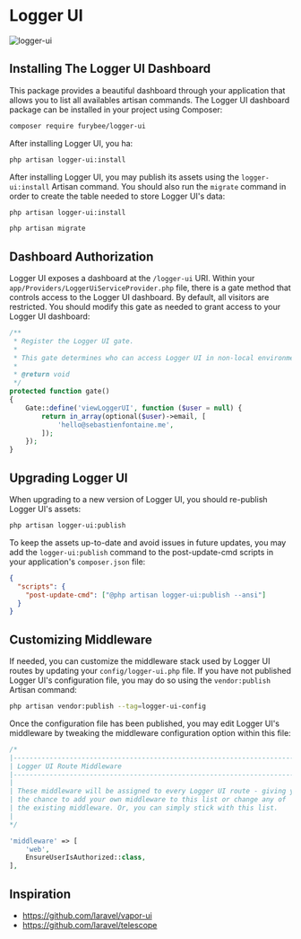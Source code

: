 # Logger UI

![logger-ui](https://user-images.githubusercontent.com/45472257/142772523-e79ff302-664e-456b-914d-fa40bd39da5b.png)

## Installing The Logger UI Dashboard

This package provides a beautiful dashboard through your application that allows you to list all availables artisan commands. The Logger UI dashboard package can be installed in your project using Composer:

```sh
composer require furybee/logger-ui
```

After installing Logger UI, you ha:

```sh
php artisan logger-ui:install
```

After installing Logger UI, you may publish its assets using the `logger-ui:install` Artisan command. You should also run the `migrate` command in order to create the table needed to store Logger UI's data:

```sh
php artisan logger-ui:install
```

```sh
php artisan migrate
```

## Dashboard Authorization

Logger UI exposes a dashboard at the `/logger-ui` URI. Within your `app/Providers/LoggerUiServiceProvider.php` file, there is a gate method that controls access to the Logger UI dashboard. By default, all visitors are restricted. You should modify this gate as needed to grant access to your Logger UI dashboard:

```php
/**
 * Register the Logger UI gate.
 *
 * This gate determines who can access Logger UI in non-local environments.
 *
 * @return void
 */
protected function gate()
{
    Gate::define('viewLoggerUI', function ($user = null) {
        return in_array(optional($user)->email, [
            'hello@sebastienfontaine.me',
        ]);
    });
}
```

## Upgrading Logger UI

When upgrading to a new version of Logger UI, you should re-publish Logger UI's assets:

```sh
php artisan logger-ui:publish
```

To keep the assets up-to-date and avoid issues in future updates, you may add the `logger-ui:publish` command to the post-update-cmd scripts in your application's `composer.json` file:

```json
{
  "scripts": {
    "post-update-cmd": ["@php artisan logger-ui:publish --ansi"]
  }
}
```

## Customizing Middleware

If needed, you can customize the middleware stack used by Logger UI routes by updating your `config/logger-ui.php` file. If you have not published Logger UI's configuration file, you may do so using the `vendor:publish` Artisan command:

```sh
php artisan vendor:publish --tag=logger-ui-config
```

Once the configuration file has been published, you may edit Logger UI's middleware by tweaking the middleware configuration option within this file:

```php
/*
|--------------------------------------------------------------------------
| Logger UI Route Middleware
|--------------------------------------------------------------------------
|
| These middleware will be assigned to every Logger UI route - giving you
| the chance to add your own middleware to this list or change any of
| the existing middleware. Or, you can simply stick with this list.
|
*/

'middleware' => [
    'web',
    EnsureUserIsAuthorized::class,
],
```

## Inspiration

- https://github.com/laravel/vapor-ui
- https://github.com/laravel/telescope
